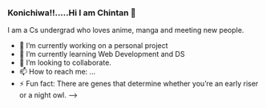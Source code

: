 ### Konichiwa!!.....Hi I am Chintan 👋

I am a Cs undergrad who loves anime, manga and meeting new people.


- 🔭 I’m currently working on a personal project
- 🌱 I’m currently learning Web Development and DS
- 👯 I’m looking to collaborate.
- 📫 How to reach me: ...
- ⚡ Fun fact: There are genes that determine whether you’re an early riser or a night owl.
-->
